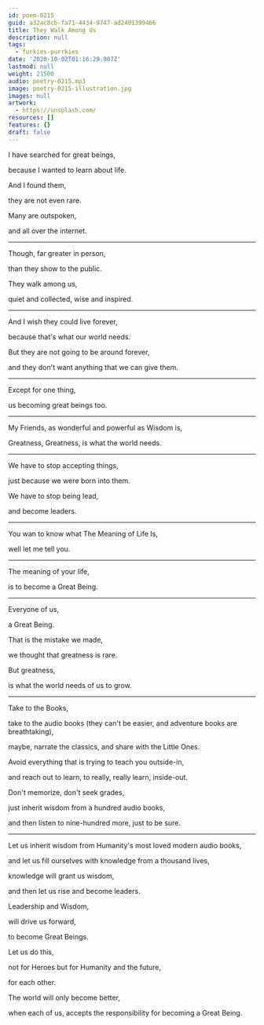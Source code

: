 ```yaml
---
id: poem-0215
guid: a32ac8cb-fa71-4434-9747-ad2401399466
title: They Walk Among Us
description: null
tags:
  - furkies-purrkies
date: '2020-10-02T01:16:29.907Z'
lastmod: null
weight: 21500
audio: poetry-0215.mp3
image: poetry-0215-illustration.jpg
images: null
artwork:
  - https://unsplash.com/
resources: []
features: {}
draft: false
---
```


I have searched for great beings,

because I wanted to learn about life.

And I found them,

they are not even rare.

Many are outspoken,

and all over the internet.

---

Though, far greater in person,

than they show to the public.

They walk among us,

quiet and collected, wise and inspired.

---

And I wish they could live forever,

because that's what our world needs.

But they are not going to be around forever,

and they don't want anything that we can give them.

---

Except for one thing,

us becoming great beings too.

---

My Friends, as wonderful and powerful as Wisdom is,

Greatness, Greatness, is what the world needs.

---

We have to stop accepting things,

just because we were born into them.

We have to stop being lead,

and become leaders.

---

You wan to know what The Meaning of Life Is,

well let me tell you.

---

The meaning of your life,

is to become a Great Being.

---

Everyone of us,

a Great Being.

That is the mistake we made,

we thought that greatness is rare.

But greatness,

is what the world needs of us to grow.

---

Take to the Books,

take to the audio books (they can't be easier, and adventure books are breathtaking),

maybe, narrate the classics, and share with the Little Ones.

Avoid everything that is trying to teach you outside-in,

and reach out to learn, to really, really learn, inside-out.

Don't memorize, don't seek grades,

just inherit wisdom from a hundred audio books,

and then listen to nine-hundred more, just to be sure.

---

Let us inherit wisdom from Humanity's most loved modern audio books,

and let us fill ourselves with knowledge from a thousand lives,

knowledge will grant us wisdom,

and then let us rise and become leaders.

Leadership and Wisdom,

will drive us forward,

to become Great Beings.

Let us do this,

not for Heroes but for Humanity and the future,

for each other.

The world will only become better,

when each of us, accepts the responsibility for becoming a Great Being.
